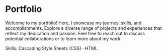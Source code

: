 # Portfolio

Welcome to my portfolio! Here, I showcase my journey, skills, and accomplishments. Explore a diverse range of projects and experiences that reflect my dedication and passion. Feel free to reach out to discuss potential collaborations or to learn more about my work.

Skills: Cascading Style Sheets (CSS) · HTML
